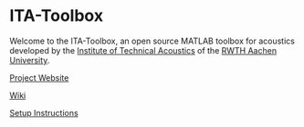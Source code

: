 # ITA-Toolbox
Welcome to the ITA-Toolbox, an open source MATLAB toolbox for acoustics developed by the [Institute of Technical Acoustics](http://www.akustik.rwth-aachen.de/) of the [RWTH Aachen University](http://www.rwth-aachen.de/).

[Project Website](http://www.ita-toolbox.org)

[Wiki](https://git.rwth-aachen.de/ita/toolbox/wikis/home)

[Setup Instructions](Getting_Started.txt)